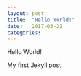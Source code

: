 ```yaml
---
layout: post
title:  "Hello World!"
date:   2017-03-22
categories:
---
```

Hello World!

My first Jekyll post.
